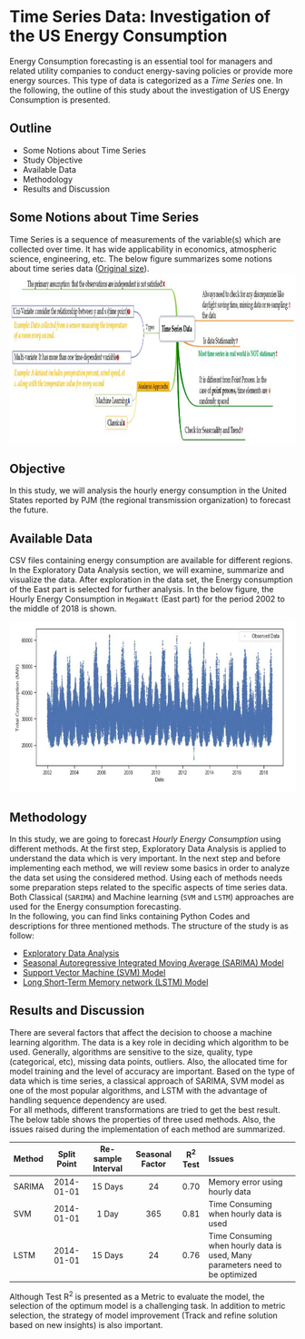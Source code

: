 # Time Series Data: Investigation of the US Energy Consumption 
Energy Consumption forecasting is an essential tool for managers and related utility companies to conduct energy-saving policies or provide more energy sources. This type of data is categorized as a _Time Series_ one. In the following, the outline of this study about the investigation of US Energy Consumption is presented.

## Outline
* Some Notions about Time Series 
* Study Objective
* Available Data
* Methodology
* Results and Discussion

## Some Notions about Time Series  
Time Series is a sequence of measurements of the variable(s) which are collected over time. It has wide applicability in economics, atmospheric science, engineering, etc. The below figure summarizes some notions about time series data ([Original size](https://github.com/MOAMSA/Investigation-of-US-Energy-Consumption-/blob/master/Figures/TS_Facts.jpg)).
<img src="Figures/TS_Facts.jpg" height="300" width="800">


## Objective
In this study, we will analysis the hourly energy consumption in the United States reported by PJM (the regional transmission organization) to forecast the future.

## Available Data
CSV files containing energy consumption are available for different regions. In the Exploratory Data Analysis section, we will examine, summarize and visualize the data. After exploration in the data set, the Energy consumption of the East part is selected for further analysis. In the below figure, the Hourly Energy Consumption in `MegaWatt` (East part) for the period 2002 to the middle of 2018 is shown. 

<img src="Figures/RawData.JPG" height="300" width="900">

## Methodology
In this study, we are going to forecast _Hourly Energy Consumption_ using different methods. At the first step, Exploratory Data Analysis is applied to understand the data which is very important. In the next step and before implementing each method, we will review some basics in order to analyze the data set using the considered method. Using each of methods needs some preparation steps related to the specific aspects of time series data.<br/>Both Classical (`SARIMA`) and Machine learning (`SVM` and `LSTM`) approaches are used for the Energy consumption forecasting. 
<br/>In the following, you can find links containing Python Codes and descriptions for three mentioned methods. The structure of the study is as follow:

* [Exploratory Data Analysis](https://github.com/MOAMSA/Investigation-of-US-Energy-Consumption-/blob/master/Exploratory_Data_Analysis.ipynb)
* [Seasonal Autoregressive Integrated Moving Average (SARIMA) Model](https://github.com/MOAMSA/Investigation-of-US-Energy-Consumption-/blob/master/TS_SARIMA.ipynb)
* [Support Vector Machine (SVM) Model](https://github.com/MOAMSA/Investigation-of-US-Energy-Consumption-/blob/master/TS_SVM.ipynb)
* [Long Short-Term Memory network (LSTM) Model](https://github.com/MOAMSA/Investigation-of-US-Energy-Consumption-/blob/master/TS_LSTM.ipynb)

## Results and Discussion
There are several factors that affect the decision to choose a machine learning algorithm.  The data is a key role in deciding which algorithm to be used. Generally, algorithms are sensitive to the size, quality, type (categorical, etc), missing data points, outliers. Also, the allocated time for model training and the level of accuracy are important. Based on the type of data which is time series, a classical approach of SARIMA, SVM model as one of the most popular algorithms, and LSTM with the advantage of handling sequence dependency are used.  
For all methods, different transformations are tried to get the best result. The below table shows the properties of three used methods. Also, the issues raised during the implementation of each method are summarized.

|Method|Split Point|Re-sample Interval|Seasonal Factor|R<sup>2</sup> Test|Issues|
|:----------- |:-----------:| :-----------:|:-----------:|:-----------:|:-----------|
|SARIMA|2014-01-01|15 Days| 24|0.70|Memory error using hourly data| 
|SVM|2014-01-01|1 Day|365|0.81|Time Consuming when hourly data is used|
|LSTM|2014-01-01|15 Days| 24|0.76|Time Consuming when hourly data is used, Many parameters need to be optimized|

Although Test R<sup>2</sup> is presented as a Metric to evaluate the model, the selection of the optimum model is a challenging task. In addition to metric selection, the strategy of model improvement (Track and refine solution based on new insights) is also important. 


